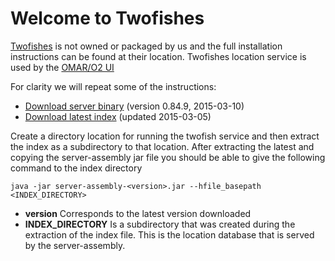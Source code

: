# Welcome to Twofishes

[Twofishes](http://twofishes.net) is not owned or packaged by us and the full installation instructions can be found at their location.  Twofishes location service is used by the [OMAR/O2 UI](omar-app.md) 

For clarity we will repeat some of the instructions:

* [Download server binary](http://twofishes.net/binaries/server-assembly-0.84.9.jar) (version 0.84.9, 2015-03-10)
* [Download latest index](http://twofishes.net/indexes/revgeo/2015-03-05.zip) (updated 2015-03-05)

Create a directory location for running the twofish service and then extract the index as a subdirectory to that location.  After extracting the latest and copying the server-assembly jar file you should be able to give the following command to the index directory

```
java -jar server-assembly-<version>.jar --hfile_basepath <INDEX_DIRECTORY>
```

* **version** Corresponds to the latest version downloaded
* **INDEX_DIRECTORY** Is a subdirectory that was created during the extraction of the index file.  This is the location database that is served by the server-assembly.

